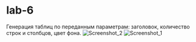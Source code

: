 # lab-6
Генерация таблиц по переданным параметрам: заголовок, количество строк и столбцов, цвет фона.
![Screenshot_2](https://github.com/QQubs/lab-6/assets/124591627/7ed365b3-6278-4bb4-be00-c2592bbe06d0)
![Screenshot_1](https://github.com/QQubs/lab-6/assets/124591627/23b534ed-16ac-4e44-98fe-b7d3867bc032)
